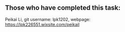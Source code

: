 ## Those who have completed this task:
Peikai Li, git username: lpk1202, webpage: https://lpk226551.wixsite.com/peikail